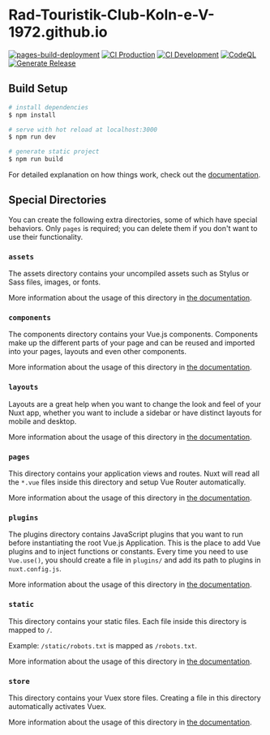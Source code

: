 # Rad-Touristik-Club-Koln-e-V-1972.github.io

[![pages-build-deployment](https://github.com/Rad-Touristik-Club-Koln-e-V-1972/Rad-Touristik-Club-Koln-e-V-1972.github.io/actions/workflows/pages/pages-build-deployment/badge.svg)](https://github.com/Rad-Touristik-Club-Koln-e-V-1972/Rad-Touristik-Club-Koln-e-V-1972.github.io/actions/workflows/pages/pages-build-deployment)
[![CI Production](https://github.com/Rad-Touristik-Club-Koln-e-V-1972/Rad-Touristik-Club-Koln-e-V-1972.github.io/actions/workflows/ci_production.yml/badge.svg)](https://github.com/Rad-Touristik-Club-Koln-e-V-1972/Rad-Touristik-Club-Koln-e-V-1972.github.io/actions/workflows/ci_production.yml)
[![CI Development](https://github.com/Rad-Touristik-Club-Koln-e-V-1972/Rad-Touristik-Club-Koln-e-V-1972.github.io/actions/workflows/ci_development.yml/badge.svg)](https://github.com/Rad-Touristik-Club-Koln-e-V-1972/Rad-Touristik-Club-Koln-e-V-1972.github.io/actions/workflows/ci_development.yml)
[![CodeQL](https://github.com/Rad-Touristik-Club-Koln-e-V-1972/Rad-Touristik-Club-Koln-e-V-1972.github.io/actions/workflows/codeql-analysis.yml/badge.svg)](https://github.com/Rad-Touristik-Club-Koln-e-V-1972/Rad-Touristik-Club-Koln-e-V-1972.github.io/actions/workflows/codeql-analysis.yml)
[![Generate Release](https://github.com/Rad-Touristik-Club-Koln-e-V-1972/Rad-Touristik-Club-Koln-e-V-1972.github.io/actions/workflows/generate_release.yml/badge.svg)](https://github.com/Rad-Touristik-Club-Koln-e-V-1972/Rad-Touristik-Club-Koln-e-V-1972.github.io/actions/workflows/generate_release.yml)

## Build Setup

```bash
# install dependencies
$ npm install

# serve with hot reload at localhost:3000
$ npm run dev

# generate static project
$ npm run build
```

For detailed explanation on how things work, check out the [documentation](https://nuxtjs.org).

## Special Directories

You can create the following extra directories, some of which have special behaviors. Only `pages` is required; you can delete them if you don't want to use their functionality.

### `assets`

The assets directory contains your uncompiled assets such as Stylus or Sass files, images, or fonts.

More information about the usage of this directory in [the documentation](https://nuxtjs.org/docs/2.x/directory-structure/assets).

### `components`

The components directory contains your Vue.js components. Components make up the different parts of your page and can be reused and imported into your pages, layouts and
even other components.

More information about the usage of this directory in [the documentation](https://nuxtjs.org/docs/2.x/directory-structure/components).

### `layouts`

Layouts are a great help when you want to change the look and feel of your Nuxt app, whether you want to include a sidebar or have distinct layouts for mobile and desktop.

More information about the usage of this directory in [the documentation](https://nuxtjs.org/docs/2.x/directory-structure/layouts).

### `pages`

This directory contains your application views and routes. Nuxt will read all the `*.vue` files inside this directory and setup Vue Router automatically.

More information about the usage of this directory in [the documentation](https://nuxtjs.org/docs/2.x/get-started/routing).

### `plugins`

The plugins directory contains JavaScript plugins that you want to run before instantiating the root Vue.js Application. This is the place to add Vue plugins and
to inject functions or constants. Every time you need to use `Vue.use()`, you should create a file in `plugins/` and add its path to plugins in `nuxt.config.js`.

More information about the usage of this directory in [the documentation](https://nuxtjs.org/docs/2.x/directory-structure/plugins).

### `static`

This directory contains your static files. Each file inside this directory is mapped to `/`.

Example: `/static/robots.txt` is mapped as `/robots.txt`.

More information about the usage of this directory in [the documentation](https://nuxtjs.org/docs/2.x/directory-structure/static).

### `store`

This directory contains your Vuex store files. Creating a file in this directory automatically activates Vuex.

More information about the usage of this directory in [the documentation](https://nuxtjs.org/docs/2.x/directory-structure/store).
